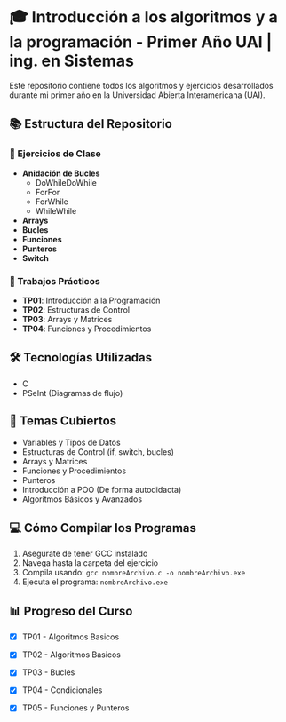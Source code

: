 # 🎓 Introducción a los algoritmos y a la programación - Primer Año UAI | ing. en Sistemas

Este repositorio contiene todos los algoritmos y ejercicios desarrollados durante mi primer año en la Universidad Abierta Interamericana (UAI).

## 📚 Estructura del Repositorio

### 📂 Ejercicios de Clase
- **Anidación de Bucles**
  - DoWhileDoWhile
  - ForFor
  - ForWhile
  - WhileWhile
- **Arrays**
- **Bucles**
- **Funciones**
- **Punteros**
- **Switch**

### 📝 Trabajos Prácticos
- **TP01**: Introducción a la Programación
- **TP02**: Estructuras de Control
- **TP03**: Arrays y Matrices
- **TP04**: Funciones y Procedimientos

## 🛠️ Tecnologías Utilizadas
- C
- PSeInt (Diagramas de flujo)

## 📌 Temas Cubiertos
- Variables y Tipos de Datos
- Estructuras de Control (if, switch, bucles)
- Arrays y Matrices
- Funciones y Procedimientos
- Punteros
- Introducción a POO (De forma autodidacta)
- Algoritmos Básicos y Avanzados

## 💻 Cómo Compilar los Programas
1. Asegúrate de tener GCC instalado
2. Navega hasta la carpeta del ejercicio
3. Compila usando: `gcc nombreArchivo.c -o nombreArchivo.exe`
4. Ejecuta el programa: `nombreArchivo.exe`

## 📊 Progreso del Curso
- [x] TP01 - Algoritmos Basicos
- [x] TP02 - Algoritmos Basicos
- [x] TP03 - Bucles
- [x] TP04 - Condicionales
- [x] TP05 - Funciones y Punteros

